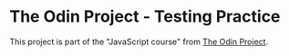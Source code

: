 # The Odin Project - Testing Practice
This project is part of the "JavaScript course" from [The Odin Project](https://www.theodinproject.com/).
